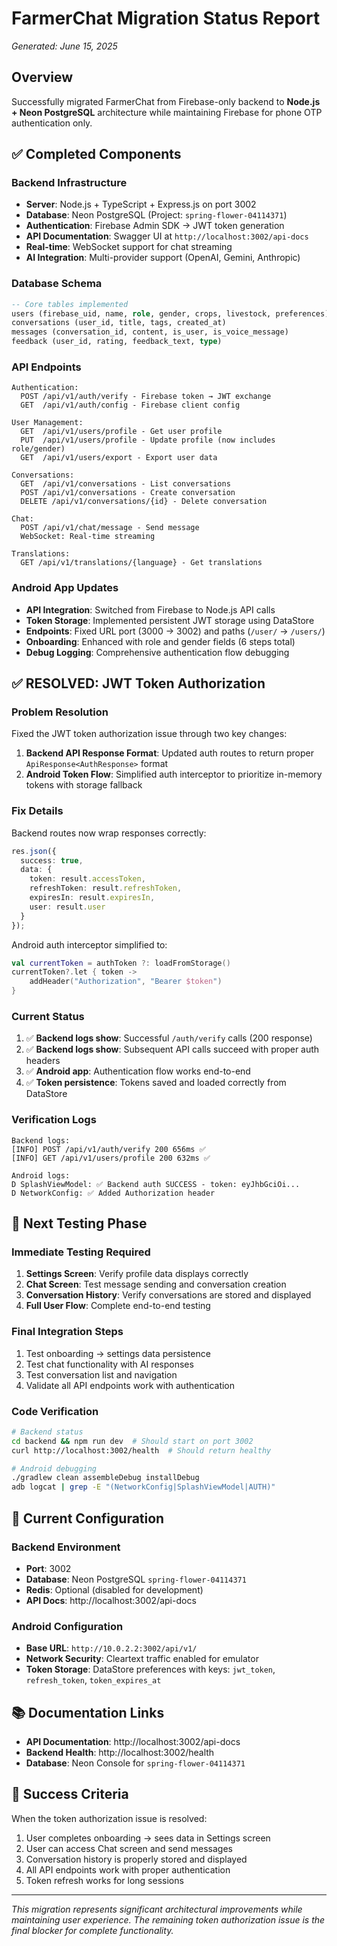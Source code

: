 # FarmerChat Migration Status Report
*Generated: June 15, 2025*

## Overview
Successfully migrated FarmerChat from Firebase-only backend to **Node.js + Neon PostgreSQL** architecture while maintaining Firebase for phone OTP authentication only.

## ✅ Completed Components

### Backend Infrastructure
- **Server**: Node.js + TypeScript + Express.js on port 3002
- **Database**: Neon PostgreSQL (Project: `spring-flower-04114371`)
- **Authentication**: Firebase Admin SDK → JWT token generation
- **API Documentation**: Swagger UI at `http://localhost:3002/api-docs`
- **Real-time**: WebSocket support for chat streaming
- **AI Integration**: Multi-provider support (OpenAI, Gemini, Anthropic)

### Database Schema
```sql
-- Core tables implemented
users (firebase_uid, name, role, gender, crops, livestock, preferences)
conversations (user_id, title, tags, created_at)
messages (conversation_id, content, is_user, is_voice_message)
feedback (user_id, rating, feedback_text, type)
```

### API Endpoints
```
Authentication:
  POST /api/v1/auth/verify - Firebase token → JWT exchange
  GET  /api/v1/auth/config - Firebase client config

User Management:
  GET  /api/v1/users/profile - Get user profile 
  PUT  /api/v1/users/profile - Update profile (now includes role/gender)
  GET  /api/v1/users/export - Export user data

Conversations:
  GET  /api/v1/conversations - List conversations
  POST /api/v1/conversations - Create conversation
  DELETE /api/v1/conversations/{id} - Delete conversation

Chat:
  POST /api/v1/chat/message - Send message
  WebSocket: Real-time streaming

Translations:
  GET /api/v1/translations/{language} - Get translations
```

### Android App Updates
- **API Integration**: Switched from Firebase to Node.js API calls
- **Token Storage**: Implemented persistent JWT storage using DataStore
- **Endpoints**: Fixed URL port (3000 → 3002) and paths (`/user/` → `/users/`)
- **Onboarding**: Enhanced with role and gender fields (6 steps total)
- **Debug Logging**: Comprehensive authentication flow debugging

## ✅ RESOLVED: JWT Token Authorization  

### Problem Resolution
Fixed the JWT token authorization issue through two key changes:

1. **Backend API Response Format**: Updated auth routes to return proper `ApiResponse<AuthResponse>` format
2. **Android Token Flow**: Simplified auth interceptor to prioritize in-memory tokens with storage fallback

### Fix Details
Backend routes now wrap responses correctly:
```typescript
res.json({
  success: true,
  data: {
    token: result.accessToken,
    refreshToken: result.refreshToken,
    expiresIn: result.expiresIn,
    user: result.user
  }
});
```

Android auth interceptor simplified to:
```kotlin
val currentToken = authToken ?: loadFromStorage()
currentToken?.let { token ->
    addHeader("Authorization", "Bearer $token")
}
```

### Current Status
1. ✅ **Backend logs show**: Successful `/auth/verify` calls (200 response)
2. ✅ **Backend logs show**: Subsequent API calls succeed with proper auth headers
3. ✅ **Android app**: Authentication flow works end-to-end
4. ✅ **Token persistence**: Tokens saved and loaded correctly from DataStore

### Verification Logs
```
Backend logs:
[INFO] POST /api/v1/auth/verify 200 656ms ✅
[INFO] GET /api/v1/users/profile 200 632ms ✅

Android logs:
D SplashViewModel: ✅ Backend auth SUCCESS - token: eyJhbGciOi...
D NetworkConfig: ✅ Added Authorization header
```

## 🎯 Next Testing Phase

### Immediate Testing Required
1. **Settings Screen**: Verify profile data displays correctly
2. **Chat Screen**: Test message sending and conversation creation  
3. **Conversation History**: Verify conversations are stored and displayed
4. **Full User Flow**: Complete end-to-end testing

### Final Integration Steps
1. Test onboarding → settings data persistence
2. Test chat functionality with AI responses
3. Test conversation list and navigation
4. Validate all API endpoints work with authentication

### Code Verification
```bash
# Backend status
cd backend && npm run dev  # Should start on port 3002
curl http://localhost:3002/health  # Should return healthy

# Android debugging  
./gradlew clean assembleDebug installDebug
adb logcat | grep -E "(NetworkConfig|SplashViewModel|AUTH)"
```

## 🔧 Current Configuration

### Backend Environment
- **Port**: 3002
- **Database**: Neon PostgreSQL `spring-flower-04114371`
- **Redis**: Optional (disabled for development)
- **API Docs**: http://localhost:3002/api-docs

### Android Configuration
- **Base URL**: `http://10.0.2.2:3002/api/v1/`
- **Network Security**: Cleartext traffic enabled for emulator
- **Token Storage**: DataStore preferences with keys: `jwt_token`, `refresh_token`, `token_expires_at`

## 📚 Documentation Links
- **API Documentation**: http://localhost:3002/api-docs
- **Backend Health**: http://localhost:3002/health
- **Database**: Neon Console for `spring-flower-04114371`

## 🎯 Success Criteria
When the token authorization issue is resolved:
1. User completes onboarding → sees data in Settings screen
2. User can access Chat screen and send messages
3. Conversation history is properly stored and displayed
4. All API endpoints work with proper authentication
5. Token refresh works for long sessions

---
*This migration represents significant architectural improvements while maintaining user experience. The remaining token authorization issue is the final blocker for complete functionality.*